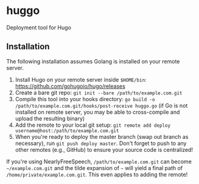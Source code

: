 # huggo

Deployment tool for Hugo

## Installation

The following installation assumes Golang is installed on your remote server.

  1. Install Hugo on your remote server inside `$HOME/bin`: <https://github.com/gohugoio/hugo/releases>
  2. Create a bare git repo: `git init --bare /path/to/example.com.git`
  3. Compile this tool into your hooks directory: `go build -o /path/to/example.com.git/hooks/post-receive huggo.go` (if Go is not installed on remote server, you may be able to cross-compile and upload the resulting binary)
  4. Add the remote to your local git setup: `git remote add deploy username@host:/path/to/example.com.git`
  5. When you're ready to deploy the master branch (swap out branch as necessary), run `git push deploy master`. Don't forget to push to any other remotes (e.g., GitHub) to ensure your source code is centralized!

If you're using NearlyFreeSpeech, `/path/to/example.com.git` can become `~/example.com.git` and the tilde expansion of `~` will yield a final path of `/home/private/example.com.git`. This even applies to adding the remote!
